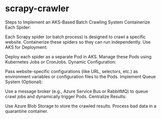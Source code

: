# scrapy-crawler


Steps to Implement an AKS-Based Batch Crawling System
Containerize Each Spider:

Each Scrapy spider (or batch process) is designed to crawl a specific website.
Containerize these spiders so they can run independently.
Use AKS for Deployment:

Deploy each spider as a separate Pod in AKS.
Manage these Pods using Kubernetes Jobs or CronJobs.
Dynamic Configuration:

Pass website-specific configurations (like URL, selectors, etc.) as environment variables or configuration files to the Pods.
Implement Queue System (Optional):

Use a message broker (e.g., Azure Service Bus or RabbitMQ) to queue crawl jobs and dynamically trigger Pods.
Centralize Results:

Use Azure Blob Storage to store the crawled results.
Process bad data in a quarantine container.

